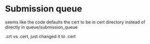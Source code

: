 # Submission queue

seems like the code defaults the cert to be in cert directory instead of directly in queue/submission_queue

.crt vs .cert, just changed it to .cert